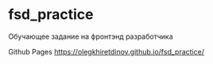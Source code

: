 # fsd_practice

Обучающее задание на фронтэнд разработчика

Github Pages https://olegkhiretdinov.github.io/fsd_practice/
